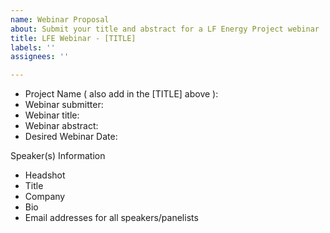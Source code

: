 ```yaml
---
name: Webinar Proposal
about: Submit your title and abstract for a LF Energy Project webinar
title: LFE Webinar - [TITLE]
labels: ''
assignees: ''

---
```


- Project Name ( also add in the [TITLE] above ):
- Webinar submitter: 
- Webinar title: 
- Webinar abstract: 
- Desired Webinar Date: 

Speaker(s) Information
- Headshot
- Title
- Company
- Bio
- Email addresses for all speakers/panelists
